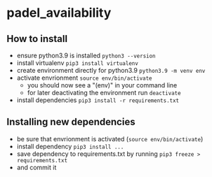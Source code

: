 # padel_availability

## How to install
- ensure python3.9 is installed `python3 --version`
- install virtualenv `pip3 install virtualenv`
- create environment directly for python3.9 `python3.9 -m venv env`
- activate envrionment `source env/bin/activate`
    - you should now see a "(env)" in your command line
    - for later deactivating the environment run `deactivate`
- install dependencies `pip3 install -r requirements.txt`

## Installing new dependencies
- be sure that envrionment is activated (`source env/bin/activate`)
- install dependency `pip3 install ...`
- save dependency to requirements.txt by running `pip3 freeze > requirements.txt`
- and commit it
